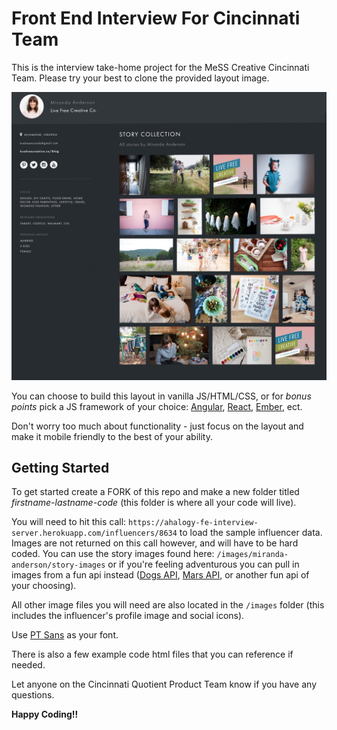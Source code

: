 # Front End Interview For Cincinnati Team

This is the interview take-home project for the MeSS Creative Cincinnati Team. Please try your best to clone the provided layout image.

<img src="/images/layout-image.jpg" alt="Layout Image" width="900"/>

You can choose to build this layout in vanilla JS/HTML/CSS, or for _bonus points_ pick a JS framework of your choice: [Angular](https://angular.io/), [React](https://reactjs.org/), [Ember](https://emberjs.com/), ect.

Don't worry too much about functionality - just focus on the layout and make it mobile friendly to the best of your ability.


## Getting Started

To get started create a FORK of this repo and make a new folder titled _firstname-lastname-code_ (this folder is where all your code will live).

You will need to hit this call: `https://ahalogy-fe-interview-server.herokuapp.com/influencers/8634` to load the sample influencer data. Images are not returned on this call however, and will have to be hard coded. You can use the story images found here: `/images/miranda-anderson/story-images` or if you're feeling adventurous you can pull in images from a fun api instead ([Dogs API](https://dog.ceo/dog-api/), [Mars API](https://github.com/chrisccerami/mars-photo-api), or another fun api of your choosing).

All other image files you will need are also located in the `/images` folder (this includes the influencer's profile image and social icons).

Use [PT Sans](https://fonts.google.com/specimen/PT+Sans) as your font.

There is also a few example code html files that you can reference if needed.

Let anyone on the Cincinnati Quotient Product Team know if you have any questions.

**Happy Coding!!**
